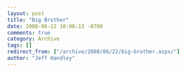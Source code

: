 ```yaml
---
layout: post
title: "Big Brother"
date: 2008-06-22 10:08:13 -0700
comments: true
category: Archive
tags: []
redirect_from: ["/archive/2008/06/22/big-brother.aspx/"]
author: "Jeff Handley"
---
```


